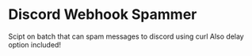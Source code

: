 # Discord Webhook Spammer

Scipt on batch that can spam messages to discord using curl
Also delay option included!
